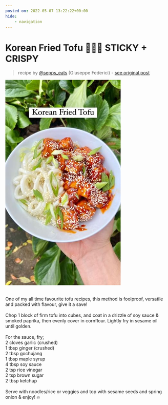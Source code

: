 ```yaml
---
posted on: 2022-05-07 13:22:22+00:00
hide:
    - navigation
---
```


# Korean Fried Tofu 🥡🥢🔥 STICKY + CRISPY 

> recipe by [@sepps_eats](https://www.instagram.com/sepps_eats/) 
(Giuseppe Federici) - [see original post](https://instagram.com/p/CdQiDgklVFw)

![](../img/sepps_eats_07-05-2022_1305.png)

\
One of my all time favourite tofu recipes, this method is foolproof, versatile and packed with flavour, give it a save! \
\
Chop 1 block of firm tofu into cubes, and coat in a drizzle of soy sauce & smoked paprika, then evenly cover in cornflour. Lightly fry in sesame oil until golden. \
\
For the sauce, fry;\
2 cloves garlic (crushed) \
1 tbsp ginger (crushed)\
2 tbsp gochujang\
1 tbsp maple syrup\
4 tbsp soy sauce\
2 tsp rice vinegar \
2 tsp brown sugar\
2 tbsp ketchup \
\
Serve with noodles/rice or veggies and top with sesame seeds and spring onion & enjoy! 🔥 